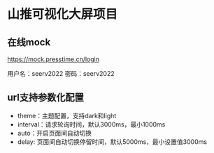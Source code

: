 # 山推可视化大屏项目  

## 在线mock

https://mock.presstime.cn/login

用户名：seerv2022
密码：seerv2022


## url支持参数化配置  

- theme：主题配置，支持dark和light
- interval：请求轮询时间，默认3000ms，最小1000ms
- auto：开启页面间自动切换
- delay: 页面间自动切换停留时间，默认5000ms，最小设置值3000ms
